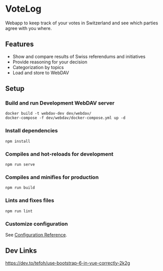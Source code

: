 
# VoteLog

Webapp to keep track of your votes in Switzerland and see which parties agree
with you where.

## Features
 
 - Show and compare results of Swiss referendums and initiatives
 - Provide reasoning for your decision
 - Categorization by topics
 - Load and store to WebDAV

## Setup

### Build and run Development WebDAV server
```
docker build -t webdav-dev dev/webdav/
docker-compose -f dev/webdav/docker-compose.yml up -d
``` 

### Install dependencies
```
npm install
```

### Compiles and hot-reloads for development
```
npm run serve
```

### Compiles and minifies for production
```
npm run build
```

### Lints and fixes files
```
npm run lint
```

### Customize configuration
See [Configuration Reference](https://cli.vuejs.org/config/).

## Dev Links

https://dev.to/tefoh/use-bootstrap-6-in-vue-correctly-2k2g

